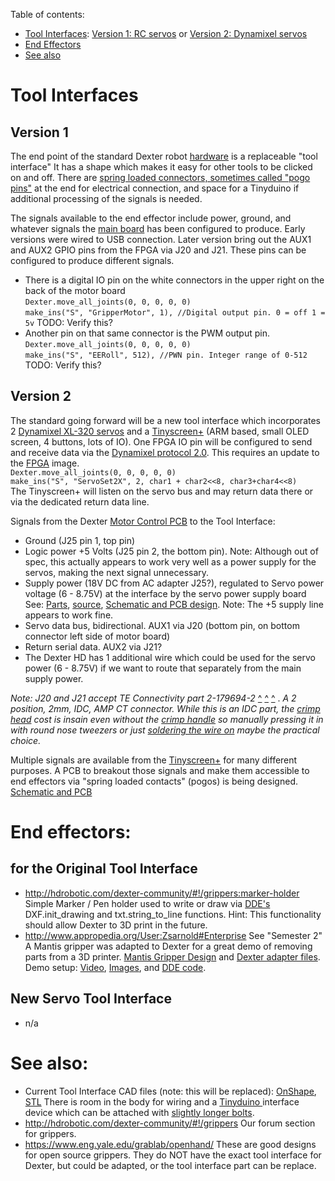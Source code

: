 Table of contents:
- <a href="#tool-interfaces"> Tool Interfaces</a>: <a href="#version-1">Version 1: RC servos</a> or <a href="#version-2">Version 2: Dynamixel servos</a> 
- <a href="#end-effectors"> End Effectors </a>
- <a href="#see-also"> See also </a>

# Tool Interfaces
## Version 1

The end point of the standard Dexter robot [hardware](Hardware) is a replaceable "tool interface" It has a shape which makes it easy for other tools to be clicked on and off. There are [spring loaded connectors, sometimes called "pogo pins"](https://www.mouser.com/ProductDetail/855-P70-2300045R) at the end for electrical connection, and space for a Tinyduino if additional processing of the signals is needed.

The signals available to the end effector include power, ground, and whatever signals the [main board](MicroZed) has been configured to produce. Early versions were wired to USB connection. Later version bring out the AUX1 and AUX2 GPIO pins from the FPGA via J20 and J21. These pins can be configured to produce different signals.
- There is a digital IO pin on the white connectors in the upper right on the back of the motor board<BR>
`Dexter.move_all_joints(0, 0, 0, 0, 0)`<BR>
`make_ins("S", "GripperMotor", 1), //Digital output pin. 0 = off 1 = 5v` TODO: Verify this?
- Another pin on that same connector is the PWM output pin.<BR>
`Dexter.move_all_joints(0, 0, 0, 0, 0)`<BR>
`make_ins("S", "EERoll", 512), //PWN pin. Integer range of 0-512`  TODO: Verify this?

## Version 2
The standard going forward will be a new tool interface which incorporates 2 [Dynamixel XL-320 servos](End-Effector-Servos) and a [Tinyscreen+](End-Effector-Screen) (ARM based, small OLED screen, 4 buttons, lots of IO). One FPGA IO pin will be configured to send and receive data via the [Dynamixel protocol 2.0](http://support.robotis.com/en/product/actuator/dynamixel_pro/communication.htm). This requires an update to the [FPGA](Gateware) image. <BR>
`Dexter.move_all_joints(0, 0, 0, 0, 0)`<BR>
`make_ins("S", "ServoSet2X", 2, char1 + char2<<8, char3+char4<<8)`
<BR>The Tinyscreen+ will listen on the servo bus and may return data there or via the dedicated return data line.

Signals from the Dexter [Motor Control PCB](Motor-Control-PCB) to the Tool Interface:
- Ground (J25 pin 1, top pin)
- Logic power +5 Volts (J25 pin 2, the bottom pin). Note: Although out of spec, this actually appears to work very well as a power supply for the servos, making the next signal unnecessary.
- Supply power (18V DC from AC adapter J25?), regulated to Servo power voltage (6 - 8.75V) at the interface by the servo power supply board  See: [Parts](https://octopart.com/bom-tool/4UgoKwTw), [source](https://www.mouser.com/ProjectManager/ProjectDetail.aspx?AccessID=da6dc9e512), [Schematic and PCB design](https://workspace.circuitmaker.com/Projects/Details/James-Newton-2/Dexter-Tool-Interface-Servo-Power-Supply). Note: The +5 supply line appears to work fine. 
- Servo data bus, bidirectional. AUX1 via J20 (bottom pin, on bottom connector left side of motor board)
- Return serial data. AUX2 via J21?
- The Dexter HD has 1 additional wire which could be used for the servo power (6 - 8.75V) if we want to route that separately from the main supply power.

_Note: J20 and J21 accept TE Connectivity part 2-179694-2_
[^](http://www.te.com/usa-en/product-2-179694-2.html)
[^](https://www.mouser.com/ProductDetail/571-2-179694-2)
[^](https://www.digikey.com/product-detail/en/te-connectivity-amp-connectors/2-179694-2/A113162-ND/2135564)
. _A 2 position, 2mm, IDC, AMP CT connector. While this is an IDC part, the [crimp head](http://www.te.com/usa-en/product-58372-1.html) cost is insain even without the [crimp handle](http://www.te.com/usa-en/product-58074-1.html) so manually pressing it in with round nose tweezers or just [soldering the wire on](https://youtu.be/Vy5zcLWQZoc?t=26m3s) maybe the practical choice._

Multiple signals are available from the [Tinyscreen+](End-Effector-Screen) for many different purposes. A PCB to breakout those signals and make them accessible to end effectors via "spring loaded contacts" (pogos) is being designed. [Schematic and PCB](https://workspace.circuitmaker.com/Projects/Details/Caleb-Ho/Dexter-Tool-Interface-v2-Tinyscreen-Dynamixel-Copy)

# End effectors:
## for the Original Tool Interface
- http://hdrobotic.com/dexter-community/#!/grippers:marker-holder Simple Marker / Pen holder used to write or draw via [DDE's](DDE) DXF.init_drawing and txt.string_to_line functions. Hint: This functionality should allow Dexter to 3D print in the future.
- http://www.appropedia.org/User:Zsarnold#Enterprise See "Semester 2" A Mantis gripper was adapted to Dexter for a great demo of removing parts from a 3D printer. [Mantis Gripper Design](https://www.thingiverse.com/thing:1480408) and [Dexter adapter files](https://www.thingiverse.com/thing:2877079). Demo setup: [Video](https://www.youtube.com/watch?v=g7vwe5gVP3k), [Images](https://imgur.com/a/42GDrtg), and [DDE code](https://pastebin.com/EKfpEdBR). 

## New Servo Tool Interface
- n/a

# See also:
- Current Tool Interface CAD files (note: this will be replaced): [OnShape](https://cad.onshape.com/documents/2af8ed0e61a34ebf69284c68/w/72caf65e51bde98e456925d2/e/b03fb46577fe162df32757e9), [STL](https://www.thingiverse.com/download:3318346) There is room in the body for wiring and a [Tinyduino ](https://tinycircuits.com/collections/kits/products/tinyduino-basic-kit) interface device which can be attached with [slightly longer bolts](https://www.mcmaster.com/#91251a059/=17p3i1d). 
- http://hdrobotic.com/dexter-community/#!/grippers Our forum section for grippers. 
- https://www.eng.yale.edu/grablab/openhand/ These are good designs for open source grippers. They do NOT have the exact tool interface for Dexter, but could be adapted, or the tool interface part can be replace. 
